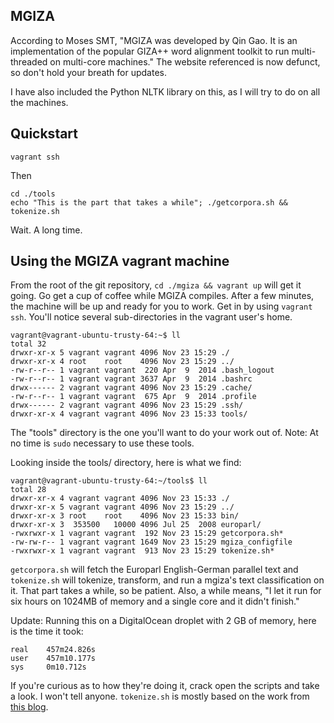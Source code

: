 ## MGIZA

According to Moses SMT, "MGIZA was developed by Qin Gao. It is an implementation of the popular GIZA++ word alignment toolkit to run multi-threaded on multi-core machines." The website referenced is now defunct, so don't hold your breath for updates. 

I have also included the Python NLTK library on this, as I will try to do on all the machines. 

## Quickstart
```
vagrant ssh
``` 

Then

```
cd ./tools
echo "This is the part that takes a while"; ./getcorpora.sh && tokenize.sh
```

Wait. A long time. 

## Using the MGIZA vagrant machine

From the root of the git repository, `cd ./mgiza && vagrant up` will get it going. Go get a cup of coffee while MGIZA compiles. After a few minutes, the machine will be up and ready for you to work. Get in by using `vagrant ssh`. You'll notice several sub-directories in the vagrant user's home. 

```
vagrant@vagrant-ubuntu-trusty-64:~$ ll
total 32
drwxr-xr-x 5 vagrant vagrant 4096 Nov 23 15:29 ./
drwxr-xr-x 4 root    root    4096 Nov 23 15:29 ../
-rw-r--r-- 1 vagrant vagrant  220 Apr  9  2014 .bash_logout
-rw-r--r-- 1 vagrant vagrant 3637 Apr  9  2014 .bashrc
drwx------ 2 vagrant vagrant 4096 Nov 23 15:29 .cache/
-rw-r--r-- 1 vagrant vagrant  675 Apr  9  2014 .profile
drwx------ 2 vagrant vagrant 4096 Nov 23 15:29 .ssh/
drwxr-xr-x 4 vagrant vagrant 4096 Nov 23 15:33 tools/
```

The "tools" directory is the one you'll want to do your work out of. Note: At no time is `sudo` necessary to use these tools. 

Looking inside the tools/ directory, here is what we find: 
```
vagrant@vagrant-ubuntu-trusty-64:~/tools$ ll
total 28
drwxr-xr-x 4 vagrant vagrant 4096 Nov 23 15:33 ./
drwxr-xr-x 5 vagrant vagrant 4096 Nov 23 15:29 ../
drwxr-xr-x 3 root    root    4096 Nov 23 15:33 bin/
drwxr-xr-x 3  353500   10000 4096 Jul 25  2008 europarl/
-rwxrwxr-x 1 vagrant vagrant  192 Nov 23 15:29 getcorpora.sh*
-rw-rw-r-- 1 vagrant vagrant 1649 Nov 23 15:29 mgiza_configfile
-rwxrwxr-x 1 vagrant vagrant  913 Nov 23 15:29 tokenize.sh*
```

`getcorpora.sh` will fetch the Europarl English-German parallel text and `tokenize.sh` will tokenize, transform, and run a mgiza's text classification on it. That part takes a while, so be patient. Also, a while means, "I let it run for six hours on 1024MB of memory and a single core and it didn't finish."

Update: Running this on a DigitalOcean droplet with 2 GB of memory, here is the time it took:

```
real    457m24.826s
user    457m10.177s
sys     0m10.712s
```


If you're curious as to how they're doing it, crack open the scripts and take a look. I won't tell anyone. `tokenize.sh` is mostly based on the work from [this blog](https://fabioticconi.wordpress.com/2011/01/17/how-to-do-a-word-alignment-with-giza-or-mgiza-from-parallel-corpus/). 
